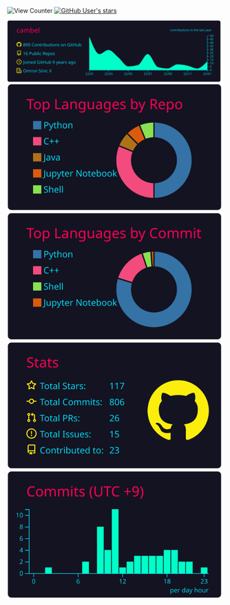 ![View Counter](https://komarev.com/ghpvc/?username=cambel&color=brightgreen)
[![GitHub User's stars](https://img.shields.io/github/stars/cambel?affiliations=OWNER%2CCOLLABORATOR%2CORGANIZATION_MEMBER&label=GitHub%20%E2%98%85%20Received&logo=github&style=flat-square)](https://github.com/cambel)

[![](https://raw.githubusercontent.com/cambel/cambel/master/profile-summary-card-output/2077/0-profile-details.svg)](https://github.com/cambel/github-profile-summary-cards)
[![](https://raw.githubusercontent.com/cambel/cambel/master/profile-summary-card-output/2077/1-repos-per-language.svg)](https://github.com/cambel/github-profile-summary-cards) [![](https://raw.githubusercontent.com/cambel/cambel/master/profile-summary-card-output/2077/2-most-commit-language.svg)](https://github.com/cambel/github-profile-summary-cards)
[![](https://raw.githubusercontent.com/cambel/cambel/master/profile-summary-card-output/2077/3-stats.svg)](https://github.com/cambel/github-profile-summary-cards) [![](https://raw.githubusercontent.com/cambel/cambel/master/profile-summary-card-output/2077/4-productive-time.svg)](https://github.com/cambel/github-profile-summary-cards)
